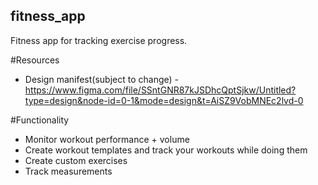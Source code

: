 ## fitness_app
Fitness app for tracking exercise progress.

#Resources
 * Design manifest(subject to change) - https://www.figma.com/file/SSntGNR87kJSDhcQptSjkw/Untitled?type=design&node-id=0-1&mode=design&t=AiSZ9VobMNEc2lvd-0
   
#Functionality
 * Monitor workout performance + volume
 * Create workout templates and track your workouts while doing them
 * Create custom exercises
 * Track measurements
